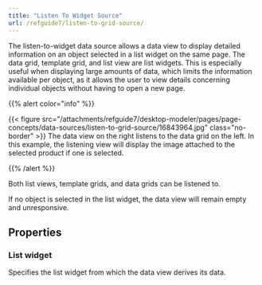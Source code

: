 ```yaml
---
title: "Listen To Widget Source"
url: /refguide7/listen-to-grid-source/
---
```



The listen-to-widget data source allows a data view to display detailed information on an object selected in a list widget on the same page. The data grid, template grid, and list view are list widgets. This is especially useful when displaying large amounts of data, which limits the information available per object, as it allows the user to view details concerning individual objects without having to open a new page.

{{% alert color="info" %}}

{{< figure src="/attachments/refguide7/desktop-modeler/pages/page-concepts/data-sources/listen-to-grid-source/16843964.jpg" class="no-border" >}}
The data view on the right listens to the data grid on the left. In this example, the listening view will display the image attached to the selected product if one is selected.

{{% /alert %}}

Both list views, template grids, and data grids can be listened to.

If no object is selected in the list widget, the data view will remain empty and unresponsive.

## Properties

### List widget

Specifies the list widget from which the data view derives its data.
